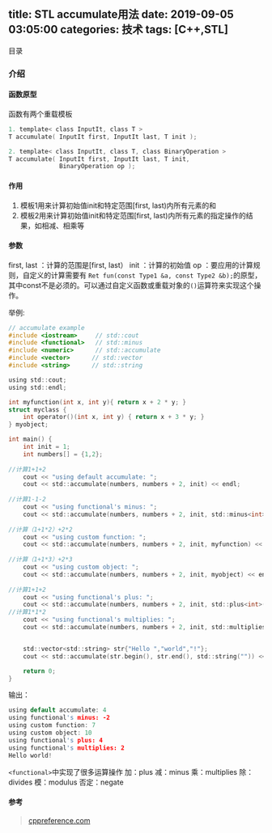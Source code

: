 title: STL  accumulate用法
date: 2019-09-05 03:05:00
categories: 技术
tags: [C++,STL]
---
 目录
<!-- index-menu -->
### 介绍

#### 函数原型
函数有两个重载模板
```c
1. template< class InputIt, class T >
T accumulate( InputIt first, InputIt last, T init ); 

2. template< class InputIt, class T, class BinaryOperation >
T accumulate( InputIt first, InputIt last, T init,
              BinaryOperation op );
```
#### 作用
1. 模板1用来计算初始值init和特定范围[first, last)内所有元素的和
2. 模板2用来计算初始值init和特定范围[first, last)内所有元素的指定操作的结果，如相减、相乘等

#### 参数
first, last ：计算的范围是[first, last）
init		：计算的初始值
op			：要应用的计算规则，自定义的计算需要有 `Ret fun(const Type1 &a, const Type2 &b);`的原型，其中const不是必须的。可以通过自定义函数或重载对象的`()`运算符来实现这个操作。

举例:
```C
// accumulate example
#include <iostream>     // std::cout
#include <functional>   // std::minus
#include <numeric>      // std::accumulate
#include <vector>      // std::vector
#include <string>      // std::string

using std::cout;
using std::endl;

int myfunction(int x, int y){ return x + 2 * y; }
struct myclass {
	int operator()(int x, int y) { return x + 3 * y; }
} myobject;

int main() {
	int init = 1;
	int numbers[] = {1,2};
	
//计算1+1+2
	cout << "using default accumulate: ";
	cout << std::accumulate(numbers, numbers + 2, init) << endl;
	
//计算1-1-2
	cout << "using functional's minus: ";
	cout << std::accumulate(numbers, numbers + 2, init, std::minus<int>()) << endl;
	
//计算（1+1*2）+2*2
	cout << "using custom function: ";
	cout << std::accumulate(numbers, numbers + 2, init, myfunction) << endl;
	
//计算（1+1*3）+2*3
	cout << "using custom object: ";
	cout << std::accumulate(numbers, numbers + 2, init, myobject) << endl;
	
//计算1+1+2
	cout << "using functional's plus: ";
	cout << std::accumulate(numbers, numbers + 2, init, std::plus<int>()) << endl;
//计算1*1*2
	cout << "using functional's multiplies: ";
	cout << std::accumulate(numbers, numbers + 2, init, std::multiplies<int>()) << endl;


	std::vector<std::string> str{"Hello ","world","!"};
	cout << std::accumulate(str.begin(), str.end(), std::string("")) << endl;

	return 0;
}
```
输出：
```C
using default accumulate: 4
using functional's minus: -2
using custom function: 7
using custom object: 10
using functional's plus: 4
using functional's multiplies: 2
Hello world!
```

`<functional>`中实现了很多运算操作
加：plus<T>
减：minus<T>
乘：multiplies<T>
除：divides<T>
模：modulus<T>
否定：negate<T>

#### 参考
> <a href="https://en.cppreference.com/w/cpp/algorithm/accumulate" target="_blank">cppreference.com </a>

